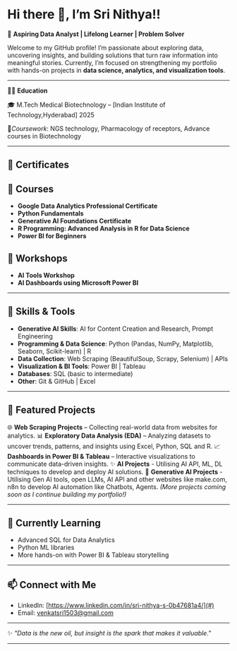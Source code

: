 
# Hi there 👋, I’m Sri Nithya!!

🎯 **Aspiring Data Analyst | Lifelong Learner | Problem Solver**

Welcome to my GitHub profile! I’m passionate about exploring data, uncovering insights, and building solutions that turn raw information into meaningful stories. Currently, I’m focused on strengthening my portfolio with hands-on projects in **data science, analytics, and visualization tools**.

---

👩‍🎓 **Education**

🎓 M.Tech Medical Biotechnology – [Indian Institute of Technology,Hyderabad] 2025

📖_Coursework_: NGS technology, Pharmacology of receptors, Advance courses in Biotechnology

---

## 📂 Certificates

## 📂 Courses

* **Google Data Analytics Professional Certificate**
* **Python Fundamentals**
* **Generative AI Foundations Certificate**
* **R Programming: Advanced Analysis in R for Data Science**
* **Power BI for Beginners**


## 📂 Workshops  

* **AI Tools Workshop**
* **AI Dashboards using Microsoft Power BI**

---  

## 🔧 Skills & Tools

* **Generative AI Skills**: AI for Content Creation and Research, Prompt Engineering
* **Programming & Data Science**: Python (Pandas, NumPy, Matplotlib, Seaborn, Scikit-learn) | R
* **Data Collection**: Web Scraping (BeautifulSoup, Scrapy, Selenium) | APIs
* **Visualization & BI Tools**: Power BI | Tableau
* **Databases**: SQL (basic to intermediate)
* **Other**: Git & GitHub | Excel

---

## 📂 Featured Projects

🌐 **Web Scraping Projects** – Collecting real-world data from websites for analytics.
📊 **Exploratory Data Analysis (EDA)** – Analyzing datasets to uncover trends, patterns, and insights using Excel, Python, SQL and R.
📈 **Dashboards in Power BI & Tableau** – Interactive visualizations to communicate data-driven insights.
✨ **AI Projects** - Utilising AI API, ML, DL techniques to develop and deploy AI solutions.
🔧 **Generative AI Projects** - Utilising Gen AI tools, open LLMs, AI API and other websites like make.com, n8n to develop AI automation like Chatbots, Agents.
*(More projects coming soon as I continue building my portfolio!)*

---

## 🌱 Currently Learning

* Advanced SQL for Data Analytics
* Python ML libraries
* More hands-on with Power BI & Tableau storytelling

---

## 📫 Connect with Me

* LinkedIn: [https://www.linkedin.com/in/sri-nithya-s-0b47681a4/](#)
* Email: [venkatsri1503@gmail.com](#)

---

✨ *"Data is the new oil, but insight is the spark that makes it valuable."*

---


